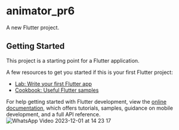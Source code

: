 # animator_pr6

A new Flutter project.

## Getting Started

This project is a starting point for a Flutter application.

A few resources to get you started if this is your first Flutter project:

- [Lab: Write your first Flutter app](https://docs.flutter.dev/get-started/codelab)
- [Cookbook: Useful Flutter samples](https://docs.flutter.dev/cookbook)

For help getting started with Flutter development, view the
[online documentation](https://docs.flutter.dev/), which offers tutorials,
samples, guidance on mobile development, and a full API reference.
![WhatsApp Video 2023-12-01 at 14 23 17](https://github.com/tvishabhatt/Animator_pr6/assets/122964289/39c303e3-03fd-4a48-8a41-9d04cf05ba77)
